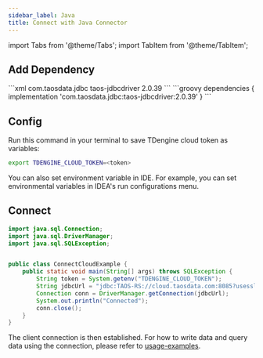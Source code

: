 ```yaml
---
sidebar_label: Java
title: Connect with Java Connector
---
```


import Tabs from '@theme/Tabs';
import TabItem from '@theme/TabItem';

## Add Dependency

<Tabs>
<TabItem value="maven" label="Maven">
```xml
<dependency>
  <groupId>com.taosdata.jdbc</groupId>
  <artifactId>taos-jdbcdriver</artifactId>
  <version>2.0.39</version>
</dependency>
```
</TabItem>
<TabItem value="gradel" label="Gradle">
```groovy
dependencies {
  implementation 'com.taosdata.jdbc:taos-jdbcdriver:2.0.39'
}
```
</TabItem>
</Tabs>

## Config

Run this command in your terminal to save TDengine cloud token as variables:


```bash
export TDENGINE_CLOUD_TOKEN=<token>
```


You can also set environment variable in IDE. For example, you can set environmental variables in IDEA's run configurations menu.

## Connect


```java
import java.sql.Connection;
import java.sql.DriverManager;
import java.sql.SQLException;


public class ConnectCloudExample {
    public static void main(String[] args) throws SQLException {
        String token = System.getenv("TDENGINE_CLOUD_TOKEN");
        String jdbcUrl = "jdbc:TAOS-RS://cloud.taosdata.com:8085?usessl=true&token=" + token;
        Connection conn = DriverManager.getConnection(jdbcUrl);
        System.out.println("Connected");
        conn.close();
    }
}
```

The client connection is then established. For how to write data and query data using the connection, please refer to [usage-examples](https://docs.tdengine.com/reference/connector/java#usage-examples).